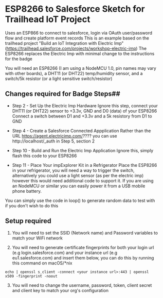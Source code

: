 # ESP8266 to Salesforce Sketch for Trailhead IoT Project #
 
Uses an ESP866 to connect to salesforce, login via OAuth user/password flow and create platform event records
This is an example based on the trailhead project "Build an IoT Integration with Electric Imp"(https://trailhead.salesforce.com/projects/workshop-electric-imp)
The ESP8266 replaces the Electric Imp with minimal change to the instructions for the badge

You will need an ESP8266 (I am using a NodeMCU 1.0, pin names may vary with other boards), a DHT11 (or DHT22) temp/humidity sensor, and a switch/5k resistor (or a light sensitive switch/resistor)

## Changes required for Badge Steps##
 
* Step 2 - Set Up the Electric Imp Hardware
Ignore this step, connect your DHT11 (or DHT22) sensor to +3.3v, GND and D0 (data) of your ESP8266
Connect a switch between D1 and +3.3v and a 5k resistory from D1 to GND
 
* Step 4 - Create a Salesforce Connected Appplication
Rather than the URL https://agent.electricimp.com/???? you can use http://localhost/_auth in Step 5, section 2
 
* Step 10 - Build and Run the Electric Imp Application
Ignore this, simply flash this code to your ESP8266
 
* Step 11 - Place Your impExplorer Kit in a Refrigerator 
Place the ESP8266 in your refrigerator, you will need a way to trigger the switch, alternatively you could use a light sensor (as per the electric imp) however this would need additional code to support it. If you are using an NodeMCU or similar you can easily power it from a USB mobile phone battery.
 
You can simply use the code in loop() to generate random data to test with if you don't wish to do this
 
## Setup required ##
 
1. You will need to set the SSID (Network name) and Password variables to match your WiFi network
 
2. You will need to generate certificate fingerprints for both your login url (e.g login.salesforce.com) and your instance url (e.g eu1.salesforce.com) and insert them below, you can do this by running this command on macOS/*nix 

`echo | openssl s_client -connect <your instance url>:443 | openssl x509 -fingerprint -noout`
 
3. You will need to change the username, password, token, client secret and client key to match your org's configuration
